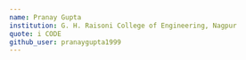 ```yaml
---
name: Pranay Gupta
institution: G. H. Raisoni College of Engineering, Nagpur
quote: i CODE
github_user: pranaygupta1999
---
```

